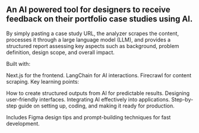 ## An AI powered tool for designers to receive feedback on their portfolio case studies using AI.

By simply pasting a case study URL, the analyzer scrapes the content, processes it through a large language model (LLM), and provides a structured report assessing key aspects such as background, problem definition, design scope, and overall impact.

Built with:

Next.js for the frontend.
LangChain for AI interactions.
Firecrawl for content scraping.
Key learning points:

How to create structured outputs from AI for predictable results.
Designing user-friendly interfaces.
Integrating AI effectively into applications.
Step-by-step guide on setting up, coding, and making it ready for production.

Includes Figma design tips and prompt-building techniques for fast development.
